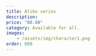```yaml
---
title: Alike series
description:
price: "80.00"
category: Available for all.
images: 
    - /assets/img/character1.png
order: 600
---
```


